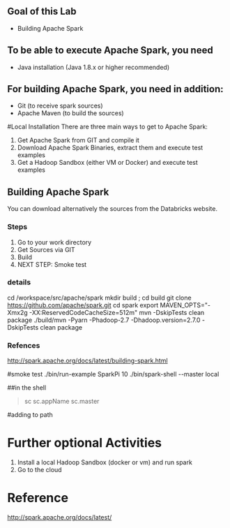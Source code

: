 ## Goal of this Lab
* Building Apache Spark

## To be able to execute Apache Spark, you need
* Java installation (Java 1.8.x or higher recommended)

## For building Apache Spark, you need in addition:
* Git (to receive spark sources)
* Apache Maven (to build the sources)

#Local Installation
There are three main ways to get to Apache Spark: 
1. Get Apache Spark from GIT and compile it
2. Download Apache Spark Binaries, extract them and execute test examples
3. Get a Hadoop Sandbox (either VM or Docker) and execute test examples

## Building Apache Spark
You can download alternatively the sources from the Databricks website. 

### Steps
1. Go to your work directory
2. Get Sources via GIT
3. Build
4. NEXT STEP: Smoke test

### details
cd /workspace/src/apache/spark
mkdir build ; cd build
git clone https://github.com/apache/spark.git 
cd spark
export MAVEN_OPTS="-Xmx2g -XX:ReservedCodeCacheSize=512m"
mvn -DskipTests clean package
./build/mvn -Pyarn -Phadoop-2.7 -Dhadoop.version=2.7.0 -DskipTests clean package

### Refences
http://spark.apache.org/docs/latest/building-spark.html

#smoke test
./bin/run-example SparkPi 10
./bin/spark-shell --master local

##in the shell
> sc
> sc.appName
> sc.master

#adding to path

# Further optional Activities
1. Install a local Hadoop Sandbox (docker or vm) and run spark
2. Go to the cloud

# Reference
http://spark.apache.org/docs/latest/
